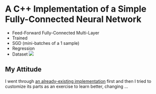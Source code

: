 # A C++ Implementation of a Simple Fully-Connected Neural Network

- Feed-Forward Fully-Connected Multi-Layer
- Trained
- SGD (mini-batches of a 1 sample)
- Regression
- Dataset
![](https://github.com/MattiaSarti/toy-neural-network-in-cpp/readme_pictures/readme_pictures)

## My Attitude

I went through [an already-existing implementation](https://www.geeksforgeeks.org/ml-neural-network-implementation-in-c-from-scratch/) first and then I tried to customize its parts as an exercise to learn better, changing ...
